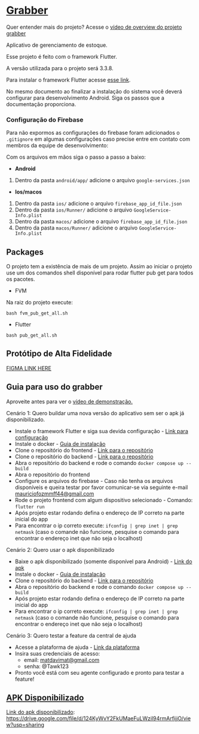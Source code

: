 # [Grabber](https://drive.google.com/file/d/1gGUoy-tX1PAzKfh5s0PDnD2EgqR03Qno/view?usp=sharing)

Quer entender mais do projeto? Acesse o [vídeo de overview do projeto grabber](https://drive.google.com/file/d/1gGUoy-tX1PAzKfh5s0PDnD2EgqR03Qno/view?usp=sharing)

Aplicativo de gerenciamento de estoque.

Esse projeto é feito com o framework Flutter.

A versão utilizada para o projeto será 3.3.8.

Para instalar o framework Flutter acesse [esse link](https://docs.flutter.dev/get-started/install).

No mesmo documento ao finalizar a instalação do sistema você deverá configurar para desenvolvimento Android. Siga os passos que a documentação proporciona.

### Configuração do Firebase

Para não expormos as configurações do firebase foram adicionados o `.gitignore` em algumas configurações caso precise entre em contato com membros da equipe de desenvolvimento:

Com os arquivos em mãos siga o passo a passo a baixo:

- **Android**

1. Dentro da pasta `android/app/` adicione o arquivo `google-services.json`

- **Ios/macos**

1. Dentro da pasta `ios/` adicione o arquivo `firebase_app_id_file.json`
2. Dentro da pasta `ios/Runner/` adicione o arquivo `GoogleService-Info.plist`
3. Dentro da pasta `macos/` adicione o arquivo `firebase_app_id_file.json`
4. Dentro da pasta `macos/Runner/` adicione o arquivo `GoogleService-Info.plist`

## Packages

O projeto tem a existência de mais de um projeto. Assim ao iniciar o projeto use um dos comandos shell disponível para rodar flutter pub get para todos os pacotes.

- FVM

Na raiz do projeto execute:

```
bash fvm_pub_get_all.sh
```

- Flutter

```
bash pub_get_all.sh
```

## Protótipo de Alta Fidelidade

[FIGMA LINK HERE](https://www.figma.com/file/En98dVrsDzcJWDpYWveyKZ/Apps?type=design&node-id=0-1&t=akSznQcSScTlIdv1-0)

## Guia para uso do grabber

Aproveite antes para ver o [vídeo de demonstração.](https://drive.google.com/file/d/1M-EJVU-BCGFhqPh_nyVabr9BvUOcoKpT/view?usp=sharing)

Cenário 1: Quero buildar uma nova versão do aplicativo sem ser o apk já disponibilizado.

- Instale o framework Flutter e siga sua devida configuração - [Link para configuração](https://docs.flutter.dev/get-started/install)
- Instale o docker - [Guia de instalação](https://docs.docker.com/compose/)
- Clone o repositório do frontend - [Link para o repositório](https://github.com/UNB-PI2-Grupo3-BracoRobotico/MedGrabber-Frontend)
- Clone o repositório do backend - [Link para o repositório](https://github.com/UNB-PI2-Grupo3-BracoRobotico/grabber-backend)
- Abra o repositório do backend e rode o comando `docker compose up --build`
- Abra o repositório do frontend
- Configure os arquivos do firebase - Caso não tenha os arquivos disponíveis e queira testar por favor comunicar-se via seguinte e-mail [mauriciofozmmff44@gmail.com](mailto:mauriciofozmmff44@gmail.com)
- Rode o projeto frontend com algum dispositivo selecionado - Comando: `flutter run`
- Após projeto estar rodando defina o endereço de IP correto na parte inicial do app
- Para encontrar o ip correto execute: `ifconfig | grep inet | grep netmask` (caso o comande não funcione, pesquise o comando para encontrar o endereço inet que não seja o localhost)

Cenário 2: Quero usar o apk disponibilizado

- Baixe o apk disponibilizado (somente disponível para Android) - [Link do apk](https://drive.google.com/file/d/124KyWvY2FkUMaeFuLWzil94rmArfijjO/view?usp=sharing)
- Instale o docker - [Guia de instalação](https://docs.docker.com/compose/)
- Clone o repositório do backend - [Link para o repositório](https://github.com/UNB-PI2-Grupo3-BracoRobotico/grabber-backend)
- Abra o repositório do backend e rode o comando `docker compose up --build`
- Após projeto estar rodando defina o endereço de IP correto na parte inicial do app
- Para encontrar o ip correto execute: `ifconfig | grep inet | grep netmask` (caso o comande não funcione, pesquise o comando para encontrar o endereço inet que não seja o localhost)

Cenário 3: Quero testar a feature da central de ajuda

- Acesse a plataforma de ajuda - [Link da plataforma](https://dashboard.tawk.to/login)
- Insira suas credenciais de acesso:
  - email: matdavimat@gmail.com
  - senha: @Tawk123
- Pronto você está com seu agente configurado e pronto para testar a feature!

## [APK Disponibilizado](https://drive.google.com/file/d/124KyWvY2FkUMaeFuLWzil94rmArfijjO/view?usp=sharing)

[Link do apk disponibilizado](https://drive.google.com/file/d/124KyWvY2FkUMaeFuLWzil94rmArfijjO/view?usp=sharing): https://drive.google.com/file/d/124KyWvY2FkUMaeFuLWzil94rmArfijjO/view?usp=sharing

